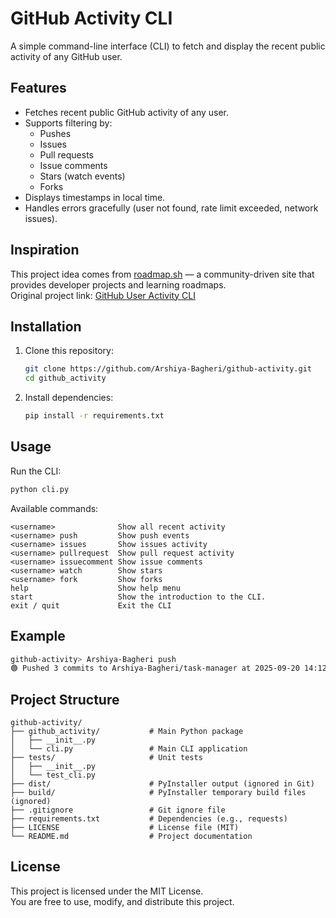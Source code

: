 # GitHub Activity CLI

A simple command-line interface (CLI) to fetch and display the recent public activity of any GitHub user.

## Features
- Fetches recent public GitHub activity of any user.
- Supports filtering by:
  - Pushes
  - Issues
  - Pull requests
  - Issue comments
  - Stars (watch events)
  - Forks
- Displays timestamps in local time.
- Handles errors gracefully (user not found, rate limit exceeded, network issues).

## Inspiration
This project idea comes from [roadmap.sh](https://roadmap.sh) — a community-driven site that provides developer projects and learning roadmaps.  
Original project link: [GitHub User Activity CLI](https://roadmap.sh/projects/github-user-activity)

## Installation
1. Clone this repository:
   ```bash
   git clone https://github.com/Arshiya-Bagheri/github-activity.git
   cd github_activity
   ```

2. Install dependencies:
   ```bash
   pip install -r requirements.txt
   ```

## Usage
Run the CLI:
```bash
python cli.py
```

Available commands:
```
<username>              Show all recent activity
<username> push         Show push events
<username> issues       Show issues activity
<username> pullrequest  Show pull request activity
<username> issuecomment Show issue comments
<username> watch        Show stars
<username> fork         Show forks
help                    Show help menu
start                   Show the introduction to the CLI.
exit / quit             Exit the CLI
```

## Example
```bash
github-activity> Arshiya-Bagheri push
🟢 Pushed 3 commits to Arshiya-Bagheri/task-manager at 2025-09-20 14:12:33
```

## Project Structure

```
github-activity/
├── github_activity/           # Main Python package
│   ├── __init__.py
│   └── cli.py                 # Main CLI application
├── tests/                     # Unit tests
│   ├── __init__.py
│   └── test_cli.py
├── dist/                      # PyInstaller output (ignored in Git)
├── build/                     # PyInstaller temporary build files (ignored)
├── .gitignore                 # Git ignore file
├── requirements.txt           # Dependencies (e.g., requests)
├── LICENSE                    # License file (MIT)
└── README.md                  # Project documentation

```

## License
This project is licensed under the MIT License.  
You are free to use, modify, and distribute this project.
